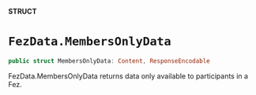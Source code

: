 **STRUCT**

# `FezData.MembersOnlyData`

```swift
public struct MembersOnlyData: Content, ResponseEncodable
```

FezData.MembersOnlyData returns data only available to participants in a Fez.
